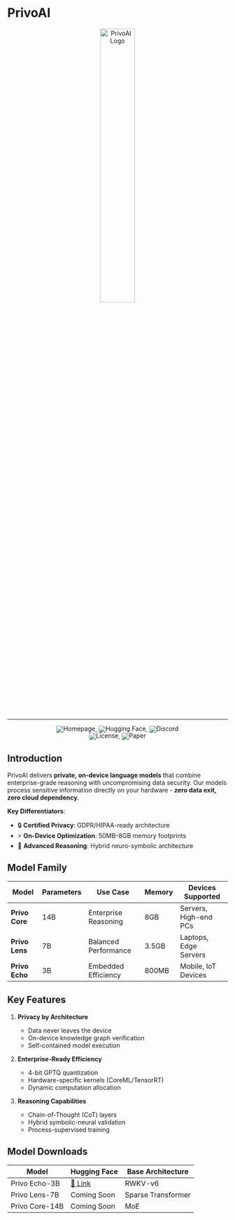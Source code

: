 # PrivoAI
<!-- markdownlint-disable first-line-h1 -->
<!-- markdownlint-disable html -->
<!-- markdownlint-disable no-duplicate-header -->
<div align="center">
  <img src="https://github.com/PrivoAI/PrivoAI/raw/main/privo.png" width="40%" alt="PrivoAI Logo" />
</div>

<hr>
<div align="center" style="line-height: 1;">
  <a href="https://privo.ai" target="_blank" style="margin: 2px;">
    <img alt="Homepage" src="https://img.shields.io/badge/🌐_Website-PrivoAI-2E5BFF?color=2E5BFF&logoColor=white" style="display: inline-block; vertical-align: middle;"/>
  </a>
  <a href="https://huggingface.co/PrivoAI" target="_blank" style="margin: 2px;">
    <img alt="Hugging Face" src="https://img.shields.io/badge/%F0%9F%A4%97%20Hugging%20Face-PrivoAI-ffc107?color=ffc107&logoColor=white" style="display: inline-block; vertical-align: middle;"/>
  </a>
  <a href="https://discord.gg/your-invite-link" target="_blank" style="margin: 2px;">
    <img alt="Discord" src="https://img.shields.io/badge/Discord-PrivoAI-7289da?logo=discord&logoColor=white&color=7289da" style="display: inline-block; vertical-align: middle;"/>
  </a>
</div>

<div align="center" style="line-height: 1;">
  <a href="https://github.com/PrivoAI/PrivoAI/blob/main/LICENSE" style="margin: 2px;">
    <img alt="License" src="https://img.shields.io/badge/License-MIT-f5de53?&color=f5de53" style="display: inline-block; vertical-align: middle;"/>
  </a>
  <a href="https://arxiv.org/abs/XXXX.XXXXX" style="margin: 2px;">
    <img alt="Paper" src="https://img.shields.io/badge/📜_Paper-Privacy First AI-4A4A4A" style="display: inline-block; vertical-align: middle;"/>
  </a>
</div>

## Introduction

PrivoAI delivers **private, on-device language models** that combine enterprise-grade reasoning with uncompromising data security. Our models process sensitive information directly on your hardware - **zero data exit, zero cloud dependency**.

**Key Differentiators**:
- 🔒 **Certified Privacy**: GDPR/HIPAA-ready architecture
- ⚡ **On-Device Optimization**: 50MB–8GB memory footprints
- 🧠 **Advanced Reasoning**: Hybrid neuro-symbolic architecture

## Model Family

<div align="center">

| Model          | Parameters | Use Case               | Memory  | Devices Supported      |
|----------------|------------|------------------------|---------|------------------------|
| **Privo Core** | 14B        | Enterprise Reasoning   | 8GB     | Servers, High-end PCs  |
| **Privo Lens** | 7B         | Balanced Performance   | 3.5GB   | Laptops, Edge Servers  |
| **Privo Echo** | 3B         | Embedded Efficiency    | 800MB   | Mobile, IoT Devices    |

</div>

## Key Features

1. **Privacy by Architecture**  
   - Data never leaves the device
   - On-device knowledge graph verification
   - Self-contained model execution

2. **Enterprise-Ready Efficiency**  
   - 4-bit GPTQ quantization
   - Hardware-specific kernels (CoreML/TensorRT)
   - Dynamic computation allocation

3. **Reasoning Capabilities**  
   - Chain-of-Thought (CoT) layers
   - Hybrid symbolic-neural validation
   - Process-supervised training

## Model Downloads

<div align="center">

| Model         | Hugging Face                           | Base Architecture |
|---------------|----------------------------------------|-------------------|
| Privo Echo-3B | [🤗 Link](https://huggingface.co/PrivoAI/Privo-Echo-3B) | RWKV-v6           |
| Privo Lens-7B | Coming Soon                            | Sparse Transformer|
| Privo Core-14B| Coming Soon                            | MoE               |

</div>

